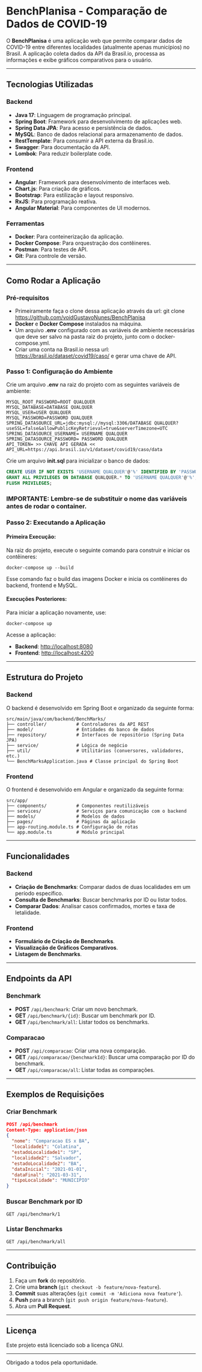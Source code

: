 # BenchPlanisa - Comparação de Dados de COVID-19

O **BenchPlanisa** é uma aplicação web que permite comparar dados de COVID-19 entre diferentes localidades (atualmente apenas municípios) no Brasil. A aplicação coleta dados da API da Brasil.io, processa as informações e exibe gráficos comparativos para o usuário.

---

## Tecnologias Utilizadas

### Backend

- **Java 17**: Linguagem de programação principal.
- **Spring Boot**: Framework para desenvolvimento de aplicações web.
- **Spring Data JPA**: Para acesso e persistência de dados.
- **MySQL**: Banco de dados relacional para armazenamento de dados.
- **RestTemplate**: Para consumir a API externa da Brasil.io.
- **Swagger**: Para documentação da API.
- **Lombok**: Para reduzir boilerplate code.

### Frontend

- **Angular**: Framework para desenvolvimento de interfaces web.
- **Chart.js**: Para criação de gráficos.
- **Bootstrap**: Para estilização e layout responsivo.
- **RxJS**: Para programação reativa.
- **Angular Material**: Para componentes de UI modernos.

### Ferramentas

- **Docker**: Para conteinerização da aplicação.
- **Docker Compose**: Para orquestração dos contêineres.
- **Postman**: Para testes de API.
- **Git**: Para controle de versão.

---

## Como Rodar a Aplicação

### Pré-requisitos

- Primeiramente faça o clone dessa aplicação através da url: git clone https://github.com/voidGustavoNunes/BenchPlanisa
- **Docker** e **Docker Compose** instalados na máquina.
- Um arquivo **.env** configurado com as variáveis de ambiente necessárias que deve ser salvo na pasta raiz do projeto, junto com o docker-compose.yml.
- Criar uma conta na Brasil.io nessa url: https://brasil.io/dataset/covid19/caso/ e gerar uma chave de API.

### Passo 1: Configuração do Ambiente

Crie um arquivo **.env** na raiz do projeto com as seguintes variáveis de ambiente:

```
MYSQL_ROOT_PASSWORD=ROOT QUALQUER
MYSQL_DATABASE=DATABASE QUALQUER
MYSQL_USER=USER QUALQUER
MYSQL_PASSWORD=PASSWORD QUALQUER
SPRING_DATASOURCE_URL=jdbc:mysql://mysql:3306/DATABASE QUALQUER?useSSL=false&allowPublicKeyRetrieval=true&serverTimezone=UTC
SPRING_DATASOURCE_USERNAME= USERNAME QUALQUER
SPRING_DATASOURCE_PASSWORD= PASSWORD QUALQUER
API_TOKEN= >> CHAVE API GERADA <<
API_URL=https://api.brasil.io/v1/dataset/covid19/caso/data
```

Crie um arquivo **init.sql** para inicializar o banco de dados:

```sql
CREATE USER IF NOT EXISTS 'USERNAME QUALQUER'@'%' IDENTIFIED BY 'PASSWORD QUALQUER';
GRANT ALL PRIVILEGES ON DATABASE QUALQUER.* TO 'USERNAME QUALQUER'@'%';
FLUSH PRIVILEGES;
```
### IMPORTANTE: Lembre-se de substituir o nome das variáveis antes de rodar o container.

### Passo 2: Executando a Aplicação

#### Primeira Execução:

Na raiz do projeto, execute o seguinte comando para construir e iniciar os contêineres:

```
docker-compose up --build
```

Esse comando faz o build das imagens Docker e inicia os contêineres do backend, frontend e MySQL.

#### Execuções Posteriores:

Para iniciar a aplicação novamente, use:

```
docker-compose up
```

Acesse a aplicação:

- **Backend**: [http://localhost:8080](http://localhost:8080)
- **Frontend**: [http://localhost:4200](http://localhost:4200)

---

## Estrutura do Projeto

### Backend

O backend é desenvolvido em Spring Boot e organizado da seguinte forma:

```
src/main/java/com/backend/BenchMarks/
├── controller/           # Controladores da API REST
├── model/                # Entidades do banco de dados
├── repository/           # Interfaces de repositório (Spring Data JPA)
├── service/              # Lógica de negócio
├── util/                 # Utilitários (conversores, validadores, etc.)
└── BenchMarksApplication.java # Classe principal do Spring Boot
```

### Frontend

O frontend é desenvolvido em Angular e organizado da seguinte forma:

```
src/app/
├── components/           # Componentes reutilizáveis
├── services/             # Serviços para comunicação com o backend
├── models/               # Modelos de dados
├── pages/                # Páginas da aplicação
├── app-routing.module.ts # Configuração de rotas
└── app.module.ts         # Módulo principal
```

---

## Funcionalidades

### Backend

- **Criação de Benchmarks**: Comparar dados de duas localidades em um período específico.
- **Consulta de Benchmarks**: Buscar benchmarks por ID ou listar todos.
- **Comparar Dados**: Analisar casos confirmados, mortes e taxa de letalidade.

### Frontend

- **Formulário de Criação de Benchmarks**.
- **Visualização de Gráficos Comparativos**.
- **Listagem de Benchmarks**.

---

## Endpoints da API

### Benchmark

- **POST** `/api/benchmark`: Criar um novo benchmark.
- **GET** `/api/benchmark/{id}`: Buscar um benchmark por ID.
- **GET** `/api/benchmark/all`: Listar todos os benchmarks.

### Comparacao

- **POST** `/api/comparacao`: Criar uma nova comparação.
- **GET** `/api/comparacao/{benchmarkId}`: Buscar uma comparação por ID do benchmark.
- **GET** `/api/comparacao/all`: Listar todas as comparações.

---

## Exemplos de Requisições

### Criar Benchmark

```json
POST /api/benchmark
Content-Type: application/json
{
  "nome": "Comparacao ES x BA",
  "localidade1": "Colatina",
  "estadoLocalidade1": "SP",
  "localidade2": "Salvador",
  "estadoLocalidade2": "BA",
  "dataInicial": "2021-01-01",
  "dataFinal": "2021-03-31",
  "tipoLocalidade": "MUNICIPIO"
}
```

### Buscar Benchmark por ID

```
GET /api/benchmark/1
```

### Listar Benchmarks

```
GET /api/benchmark/all
```

---

## Contribuição

1. Faça um **fork** do repositório.
2. Crie uma **branch** (`git checkout -b feature/nova-feature`).
3. **Commit** suas alterações (`git commit -m 'Adiciona nova feature'`).
4. **Push** para a branch (`git push origin feature/nova-feature`).
5. Abra um **Pull Request**.

---

## Licença

Este projeto está licenciado sob a licença GNU.

---

Obrigado a todos pela oportunidade.
